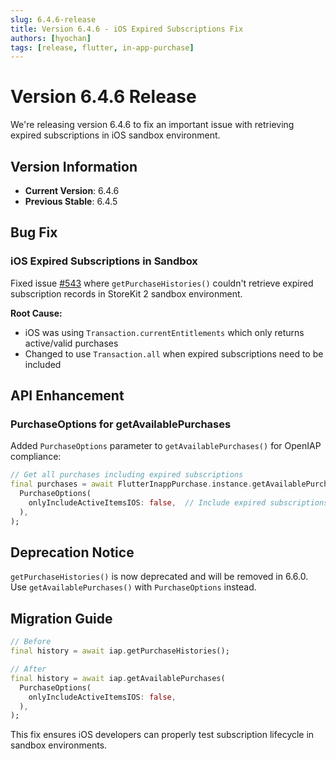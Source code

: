 ```yaml
---
slug: 6.4.6-release
title: Version 6.4.6 - iOS Expired Subscriptions Fix
authors: [hyochan]
tags: [release, flutter, in-app-purchase]
---
```


# Version 6.4.6 Release

We're releasing version 6.4.6 to fix an important issue with retrieving expired subscriptions in iOS sandbox environment.

## Version Information

- **Current Version**: 6.4.6
- **Previous Stable**: 6.4.5

## Bug Fix

### iOS Expired Subscriptions in Sandbox

Fixed issue [#543](https://github.com/hyochan/flutter_inapp_purchase/issues/543) where `getPurchaseHistories()` couldn't retrieve expired subscription records in StoreKit 2 sandbox environment.

**Root Cause:**

- iOS was using `Transaction.currentEntitlements` which only returns active/valid purchases
- Changed to use `Transaction.all` when expired subscriptions need to be included

## API Enhancement

### PurchaseOptions for getAvailablePurchases

Added `PurchaseOptions` parameter to `getAvailablePurchases()` for OpenIAP compliance:

```dart
// Get all purchases including expired subscriptions
final purchases = await FlutterInappPurchase.instance.getAvailablePurchases(
  PurchaseOptions(
    onlyIncludeActiveItemsIOS: false,  // Include expired subscriptions
  ),
);
```

## Deprecation Notice

`getPurchaseHistories()` is now deprecated and will be removed in 6.6.0. Use `getAvailablePurchases()` with `PurchaseOptions` instead.

## Migration Guide

```dart
// Before
final history = await iap.getPurchaseHistories();

// After
final history = await iap.getAvailablePurchases(
  PurchaseOptions(
    onlyIncludeActiveItemsIOS: false,
  ),
);
```

This fix ensures iOS developers can properly test subscription lifecycle in sandbox environments.
